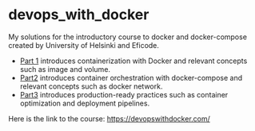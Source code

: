 # devops_with_docker
My solutions for the introductory course to docker and docker-compose created by University of Helsinki and Eficode.

- [Part 1](https://github.com/iljaSL/devops_with_docker/tree/main/part1) introduces containerization with Docker and relevant concepts such as image and volume. 
- [Part2](https://github.com/iljaSL/devops_with_docker/tree/main/part2) introduces container orchestration with docker-compose and relevant concepts such as docker network.
- [Part3]() introduces production-ready practices such as container optimization and deployment pipelines.

Here is the link to the course: https://devopswithdocker.com/



